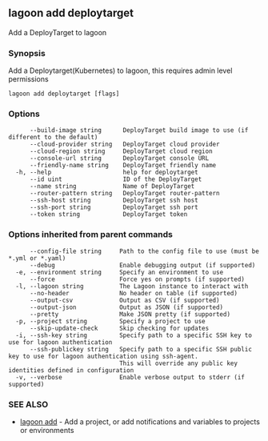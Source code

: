 ## lagoon add deploytarget

Add a DeployTarget to lagoon

### Synopsis

Add a Deploytarget(Kubernetes) to lagoon, this requires admin level permissions

```
lagoon add deploytarget [flags]
```

### Options

```
      --build-image string      DeployTarget build image to use (if different to the default)
      --cloud-provider string   DeployTarget cloud provider
      --cloud-region string     DeployTarget cloud region
      --console-url string      DeployTarget console URL
      --friendly-name string    DeployTarget friendly name
  -h, --help                    help for deploytarget
      --id uint                 ID of the DeployTarget
      --name string             Name of DeployTarget
      --router-pattern string   DeployTarget router-pattern
      --ssh-host string         DeployTarget ssh host
      --ssh-port string         DeployTarget ssh port
      --token string            DeployTarget token
```

### Options inherited from parent commands

```
      --config-file string     Path to the config file to use (must be *.yml or *.yaml)
      --debug                  Enable debugging output (if supported)
  -e, --environment string     Specify an environment to use
      --force                  Force yes on prompts (if supported)
  -l, --lagoon string          The Lagoon instance to interact with
      --no-header              No header on table (if supported)
      --output-csv             Output as CSV (if supported)
      --output-json            Output as JSON (if supported)
      --pretty                 Make JSON pretty (if supported)
  -p, --project string         Specify a project to use
      --skip-update-check      Skip checking for updates
  -i, --ssh-key string         Specify path to a specific SSH key to use for lagoon authentication
      --ssh-publickey string   Specify path to a specific SSH public key to use for lagoon authentication using ssh-agent.
                               This will override any public key identities defined in configuration
  -v, --verbose                Enable verbose output to stderr (if supported)
```

### SEE ALSO

* [lagoon add](lagoon_add.md)	 - Add a project, or add notifications and variables to projects or environments

